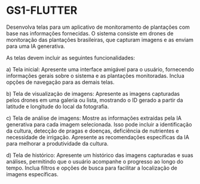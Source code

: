 # GS1-FLUTTER

Desenvolva telas para um aplicativo de monitoramento de plantações com base nas 
informações fornecidas. O sistema consiste em drones de monitoração das plantações 
brasileiras, que capturam imagens e as enviam para uma IA generativa.

As telas devem incluir as seguintes funcionalidades:

a) Tela inicial: Apresente uma interface amigável para o usuário, fornecendo informações 
gerais sobre o sistema e as plantações monitoradas. Inclua opções de navegação para as 
demais telas.

b) Tela de visualização de imagens: Apresente as imagens capturadas pelos drones em 
uma galeria ou lista, mostrando o ID gerado a partir da latitude e longitude do local da 
fotografia.

c) Tela de análise de imagens: Mostre as informações extraídas pela IA generativa para 
cada imagem selecionada. Isso pode incluir a identificação da cultura, detecção de pragas 
e doenças, deficiência de nutrientes e necessidade de irrigação. Apresente as 
recomendações específicas da IA para melhorar a produtividade da cultura.

d) Tela de histórico: Apresente um histórico das imagens capturadas e suas análises, 
permitindo que o usuário acompanhe o progresso ao longo do tempo. Inclua filtros e 
opções de busca para facilitar a localização de imagens específicas.
